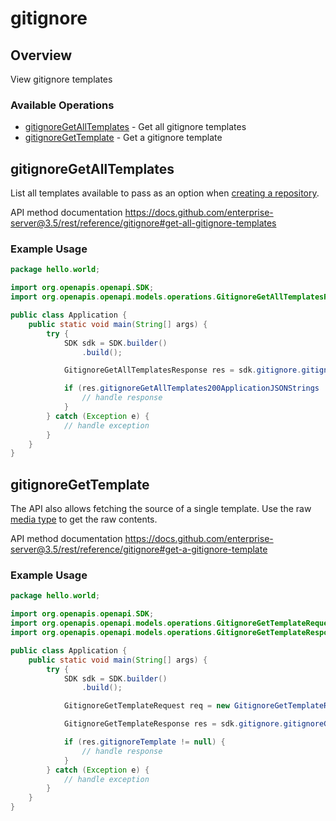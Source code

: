# gitignore

## Overview

View gitignore templates

### Available Operations

* [gitignoreGetAllTemplates](#gitignoregetalltemplates) - Get all gitignore templates
* [gitignoreGetTemplate](#gitignoregettemplate) - Get a gitignore template

## gitignoreGetAllTemplates

List all templates available to pass as an option when [creating a repository](https://docs.github.com/enterprise-server@3.5/rest/reference/repos#create-a-repository-for-the-authenticated-user).

API method documentation
<https://docs.github.com/enterprise-server@3.5/rest/reference/gitignore#get-all-gitignore-templates>

### Example Usage

```java
package hello.world;

import org.openapis.openapi.SDK;
import org.openapis.openapi.models.operations.GitignoreGetAllTemplatesResponse;

public class Application {
    public static void main(String[] args) {
        try {
            SDK sdk = SDK.builder()
                .build();

            GitignoreGetAllTemplatesResponse res = sdk.gitignore.gitignoreGetAllTemplates();

            if (res.gitignoreGetAllTemplates200ApplicationJSONStrings != null) {
                // handle response
            }
        } catch (Exception e) {
            // handle exception
        }
    }
}
```

## gitignoreGetTemplate

The API also allows fetching the source of a single template.
Use the raw [media type](https://docs.github.com/enterprise-server@3.5/rest/overview/media-types/) to get the raw contents.

API method documentation
<https://docs.github.com/enterprise-server@3.5/rest/reference/gitignore#get-a-gitignore-template>

### Example Usage

```java
package hello.world;

import org.openapis.openapi.SDK;
import org.openapis.openapi.models.operations.GitignoreGetTemplateRequest;
import org.openapis.openapi.models.operations.GitignoreGetTemplateResponse;

public class Application {
    public static void main(String[] args) {
        try {
            SDK sdk = SDK.builder()
                .build();

            GitignoreGetTemplateRequest req = new GitignoreGetTemplateRequest("molestiae");            

            GitignoreGetTemplateResponse res = sdk.gitignore.gitignoreGetTemplate(req);

            if (res.gitignoreTemplate != null) {
                // handle response
            }
        } catch (Exception e) {
            // handle exception
        }
    }
}
```
